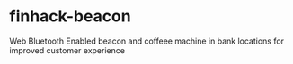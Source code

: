 # finhack-beacon
Web Bluetooth Enabled beacon and coffeee machine in bank locations for improved customer experience

